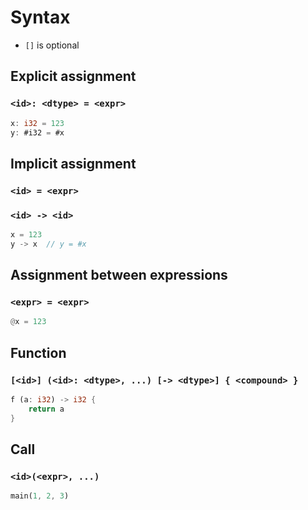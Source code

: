 # Syntax
- `[]` is optional 

## Explicit assignment
### `<id>: <dtype> = <expr>`
```rust
x: i32 = 123
y: #i32 = #x
```

## Implicit assignment
### `<id> = <expr>`
### `<id> -> <id>`
```rust
x = 123
y -> x  // y = #x
```

## Assignment between expressions
### `<expr> = <expr>`
```rust
@x = 123
```

## Function
### `[<id>] (<id>: <dtype>, ...) [-> <dtype>] { <compound> }`
```rust
f (a: i32) -> i32 {
    return a 
}
```

## Call
### `<id>(<expr>, ...)`
```rust
main(1, 2, 3)
```

